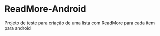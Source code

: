 # ReadMore-Android
Projeto de teste para criação de uma lista com ReadMore para cada item para android
